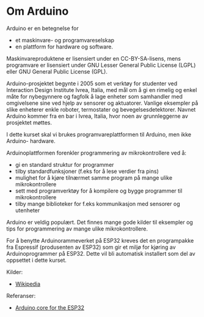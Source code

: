 # Om Arduino

Arduino er en betegnelse for
* et maskinvare- og programvareselskap
* en plattform for hardware og software.
  
Maskinvareproduktene er lisensiert under en CC-BY-SA-lisens, mens programvare er lisensiert under GNU Lesser General Public License (LGPL) eller GNU General Public License (GPL).

Arduino-prosjektet begynte i 2005 som et verktøy for studenter ved Interaction Design Institute Ivrea, Italia, med mål om  å gi en rimelig og enkel måte for nybegynnere og fagfolk å lage enheter som samhandler med omgivelsene sine ved hjelp av sensorer og aktuatorer. Vanlige eksempler på slike enheterer enkle roboter, termostater og bevegelsesdetektorer. Navnet Arduino kommer fra en bar i Ivrea, Italia, hvor noen av grunnleggerne av prosjektet møttes.

I dette kurset skal vi brukes programvareplattformen til Arduino, men ikke Arduino- hardware.

Arduinoplattformen forenkler programmering av mikrokontrollere ved å:
 - gi en standard struktur for programmer
 - tilby standardfunksjoner (f.eks for å lese verdier fra pins)
 - mulighet for å kjøre tilnærmet samme program på mange ulike mikrokontrollere
 - sett med programverktøy for å kompilere og bygge programmer til mikrokontrollere
 - tilby mange biblioteker for f.eks kommunikasjon med sensorer og utenheter

Arduino er veldig populært. Det finnes mange gode kilder til eksempler og tips for programmering av mange ulike mikrokontrollere.

For å benytte Arduinorammeverket på ESP32 kreves det en programpakke fra Espressif (produsenten av ESP32) som gir et miljø for kjøring av Arduinoprogrammer på ESP32. Dette vil bli automatisk installert som del av oppsettet i dette kurset.

Kilder:
* [Wikipedia](https://en.wikipedia.org/wiki/Arduino#Software)

Referanser:
* [Arduino core for the ESP32](https://github.com/espressif/arduino-esp32)
